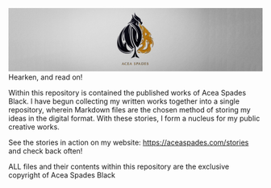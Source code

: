 ![Banner image](banner-image.jpeg)
Hearken, and read on!

Within this repository is contained the published works of Acea Spades Black. I have begun collecting my written works together into a single repository, wherein Markdown files are the chosen method of storing my ideas in the digital format. With these stories, I form a nucleus for my public creative works.

See the stories in action on my website: https://aceaspades.com/stories and check back often!

ALL files and their contents within this repository are the exclusive copyright of Acea Spades Black
